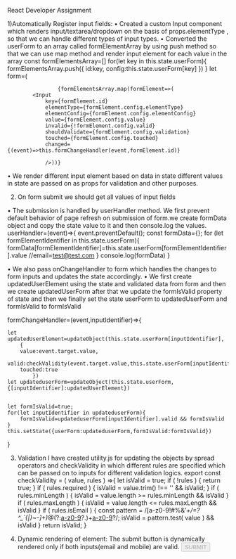 React Developer Assignment

1)Automatically Register input fields:
•	Created  a custom Input component which renders input/textarea/dropdown on the basis of props.elementType , so that we can handle different types of input types.
•	Converted the userForm to an array called formElementArray by using push method so that we can use map method and render input element for each value in the array
const formElementsArray=[]
    for(let key in this.state.userForm){
        formElementsArray.push({
            id:key,
            config:this.state.userForm[key]
        })
    }
    let form=(<form onSubmit={this.userHandler}>
                    
                    {formElementsArray.map(formElement=>(
            <Input 
                key={formElement.id}
                elementType={formElement.config.elementType}
                elementConfig={formElement.config.elementConfig}
                value={formElement.config.value}
                invalid={!formElement.config.valid}
                shouldValidate={formElement.config.validation}
                touched={formElement.config.touched}
                changed={(event)=>this.formChangeHandler(event,formElement.id)}
                
                />))}

•	We render different input element based on data in state different values in state are passed on as props for validation and other purposes.

 2) On form submit we should get all values of input fields

•	The submission is handled by userHandler method. We first prevent default behavior of page refresh on submission of form.we create formData object and copy the state value to it and then console.log the values.
userHandler=(event)=>{
    event.preventDefault();
    const formData={};
    for (let formElementIdentifier in this.state.userForm){
        formData[formElementIdentifier]=this.state.userForm[formElementIdentifier].value
        //email=test@test.com
    }
    console.log(formData)
}

•	We also pass onChangeHandler to form which handles the changes to form inputs and updates the state accordingly.
•	We first create updatedUserElement using the state and validated data from form and then we create updatedUserForm after that we update the formIsValid property of state and then we finally set the state userForm to updatedUserForm and formIsValid to formIsValid

formChangeHandler=(event,inputIdentifier)=>{
    
    let updatedUserElement=updateObject(this.state.userForm[inputIdentifier],
        {
        value:event.target.value,
        valid:checkValidity(event.target.value,this.state.userForm[inputIdentifier].validation),
        touched:true
            })
    let updateduserForm=updateObject(this.state.userForm,{[inputIdentifier]:updatedUserElement})
    

    let formIsValid=true;
    for(let inputIdentifier in updateduserForm){
        formIsValid=updateduserForm[inputIdentifier].valid && formIsValid
    }
    this.setState({userForm:updateduserForm,formIsValid:formIsValid})
}

3) Validation
I have created utility.js for updating the objects by spread operators and checkValidity in which different rules are specified which can be passed on to inputs for different validation logics.
export const checkValidity = ( value, rules ) =>{
        let isValid = true;
        if ( !rules ) {
            return true;
        }
        if ( rules.required ) {
            isValid = value.trim() !== '' && isValid;
        }
        if ( rules.minLength ) {
            isValid = value.length >= rules.minLength && isValid
        }
        if ( rules.maxLength ) {
            isValid = value.length <= rules.maxLength && isValid
        }
        if ( rules.isEmail ) {
            const pattern = /[a-z0-9!#$%&'*+/=?^_`{|}~-]+(?:\.[a-z0-9!#$%&'*+/=?^_`{|}~-]+)*@(?:[a-z0-9](?:[a-z0-9-]*[a-z0-9])?\.)+[a-z0-9](?:[a-z0-9-]*[a-z0-9])?/;
            isValid = pattern.test( value ) && isValid
        }
        return isValid;
    }


4) Dynamic rendering of element:
The submit button is dynamically rendered only if both inputs(email and mobile) are valid.
 <button  btnType="Success"
                    disabled={!this.state.formIsValid}>SUBMIT</button>

